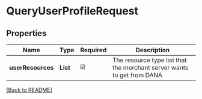 # QueryUserProfileRequest
## Properties

| Name | Type | Required | Description |
| ------------- | ------------- | ------------- | ------------- |
| **userResources** | **List** | ☑️ | The resource type list that the merchant server wants to get from DANA |

[[Back to README]](../../../../README.md)

